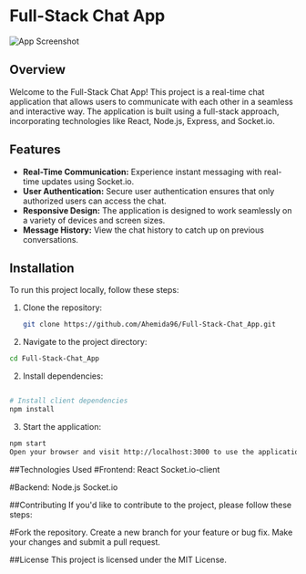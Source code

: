 # Full-Stack Chat App

![App Screenshot](screenshot.png)

## Overview

Welcome to the Full-Stack Chat App! This project is a real-time chat application that allows users to communicate with each other in a seamless and interactive way. The application is built using a full-stack approach, incorporating technologies like React, Node.js, Express, and Socket.io.

## Features

- **Real-Time Communication:** Experience instant messaging with real-time updates using Socket.io.
- **User Authentication:** Secure user authentication ensures that only authorized users can access the chat.
- **Responsive Design:** The application is designed to work seamlessly on a variety of devices and screen sizes.
- **Message History:** View the chat history to catch up on previous conversations.

## Installation

To run this project locally, follow these steps:

1. Clone the repository:

   ```bash
   git clone https://github.com/Ahemida96/Full-Stack-Chat_App.git

1. Navigate to the project directory:

  ```bash
  cd Full-Stack-Chat_App
  ```

2. Install dependencies:

  ```bash

  # Install client dependencies
  npm install
  ```

3. Start the application:

  ```bash
  npm start
  Open your browser and visit http://localhost:3000 to use the application.
  ```

##Technologies Used
#Frontend:
React
Socket.io-client

#Backend:
Node.js
Socket.io

##Contributing
If you'd like to contribute to the project, please follow these steps:

#Fork the repository.
Create a new branch for your feature or bug fix.
Make your changes and submit a pull request.

##License
This project is licensed under the MIT License.

